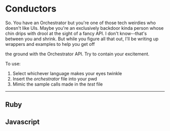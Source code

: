 # Conductors
So. You have an Orchestrator but you're one of those tech weirdies who doesn't like UIs. Maybe you're an exclusively backdoor kinda person whose chin drips with drool at the sight of a fancy API. I don't know--that's between you and shrink. But while you figure all that out, I'll be writing up wrappers and examples to help you get off

the ground with the Orchestrator API. Try to contain your excitement.

To use:
1. Select whichever language makes your eyes twinkle
2. Insert the *orchestrator* file into your pwd
3. Mimic the sample calls made in the *test* file
***

## Ruby

## Javascript
